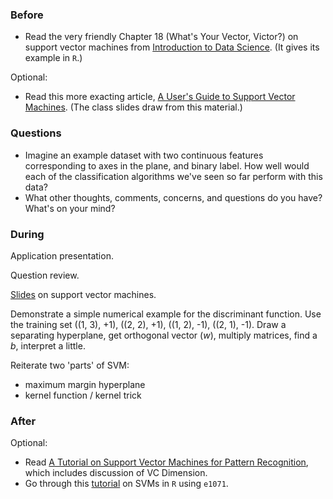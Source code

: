 ### Before

 * Read the very friendly Chapter 18 (What's Your Vector, Victor?) on support vector machines from [Introduction to Data Science](http://jsresearch.net/). (It gives its example in `R`.)

Optional:

* Read this more exacting article, [A User's Guide to Support Vector Machines](http://pyml.sourceforge.net/doc/howto.pdf). (The class slides draw from this material.)


### Questions

 * Imagine an example dataset with two continuous features corresponding to axes in the plane, and binary label. How well would each of the classification algorithms we've seen so far perform with this data?
 * What other thoughts, comments, concerns, and questions do you have? What's on your mind?


### During

Application presentation.

Question review.

[Slides](slides.pdf) on support vector machines.

Demonstrate a simple numerical example for the discriminant function. Use the training set ((1, 3), +1), ((2, 2), +1), ((1, 2), -1), ((2, 1), -1). Draw a separating hyperplane, get orthogonal vector (_w_), multiply matrices, find a _b_, interpret a little.

Reiterate two 'parts' of SVM:
 * maximum margin hyperplane
 * kernel function / kernel trick


### After

Optional:

 * Read [A Tutorial on Support Vector Machines for Pattern
Recognition](https://web.archive.org/web/20120105072605/http://www.umiacs.umd.edu/~joseph/support-vector-machines4.pdf), which includes discussion of VC Dimension.
 * Go through this [tutorial](http://www.louisaslett.com/Courses/Data_Mining/ST4003-Lab7-Introduction_to_Support_Vector_Machines.pdf) on SVMs in `R` using `e1071`.
